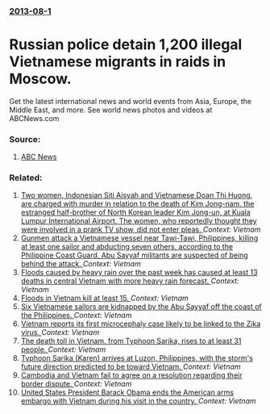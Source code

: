 ### [2013-08-1](/news/2013/08/1/index.md)

# Russian police detain 1,200 illegal Vietnamese migrants in raids in Moscow. 

Get the latest international news and world events from Asia, Europe, the Middle East, and more. See world news photos and videos at ABCNews.com


### Source:

1. [ABC News](http://abcnews.go.com/International/wireStory/russia-1200-vietnamese-raid-workshops-19828825)

### Related:

1. [Two women, Indonesian Siti Aisyah and Vietnamese Doan Thi Huong, are charged with murder in relation to the death of Kim Jong-nam, the estranged half-brother of North Korean leader Kim Jong-un, at Kuala Lumpur International Airport. The women, who reportedly thought they were  involved in a prank TV show, did not enter pleas. ](/news/2017/03/1/two-women-indonesian-siti-aisyah-and-vietnamese-aoa-n-tha-haedegae-ng-are-charged-with-murder-in-relation-to-the-death-of-kim-jong-nam-the.md) _Context: Vietnam_
2. [Gunmen attack a Vietnamese vessel near Tawi-Tawi, Philippines, killing at least one sailor and abducting seven others, according to the Philippine Coast Guard. Abu Sayyaf militants are suspected of being behind the attack. ](/news/2017/02/20/gunmen-attack-a-vietnamese-vessel-near-tawi-tawi-philippines-killing-at-least-one-sailor-and-abducting-seven-others-according-to-the-phil.md) _Context: Vietnam_
3. [Floods caused by heavy rain over the past week has caused at least 13 deaths in central Vietnam with more heavy rain forecast. ](/news/2016/12/4/floods-caused-by-heavy-rain-over-the-past-week-has-caused-at-least-13-deaths-in-central-vietnam-with-more-heavy-rain-forecast.md) _Context: Vietnam_
4. [Floods in Vietnam kill at least 15. ](/news/2016/11/7/floods-in-vietnam-kill-at-least-15.md) _Context: Vietnam_
5. [Six Vietnamese sailors are kidnapped by the Abu Sayyaf off the coast of the Philippines. ](/news/2016/11/12/six-vietnamese-sailors-are-kidnapped-by-the-abu-sayyaf-off-the-coast-of-the-philippines.md) _Context: Vietnam_
6. [Vietnam reports its first microcephaly case likely to be linked to the Zika virus. ](/news/2016/10/30/vietnam-reports-its-first-microcephaly-case-likely-to-be-linked-to-the-zika-virus.md) _Context: Vietnam_
7. [The death toll in Vietnam, from Typhoon Sarika, rises to at least 31 people. ](/news/2016/10/18/the-death-toll-in-vietnam-from-typhoon-sarika-rises-to-at-least-31-people.md) _Context: Vietnam_
8. [Typhoon Sarika (Karen) arrives at Luzon, Philippines, with the storm's future direction predicted to be toward Vietnam. ](/news/2016/10/15/typhoon-sarika-karen-arrives-at-luzon-philippines-with-the-storm-s-future-direction-predicted-to-be-toward-vietnam.md) _Context: Vietnam_
9. [Cambodia and Vietnam fail to agree on a resolution regarding their border dispute. ](/news/2016/09/1/cambodia-and-vietnam-fail-to-agree-on-a-resolution-regarding-their-border-dispute.md) _Context: Vietnam_
10. [ United States President Barack Obama  ends the  American arms embargo with Vietnam during his visit in the country.   ](/news/2016/05/23/united-states-president-barack-obama-ends-the-american-arms-embargo-with-vietnam-during-his-visit-in-the-country.md) _Context: Vietnam_
